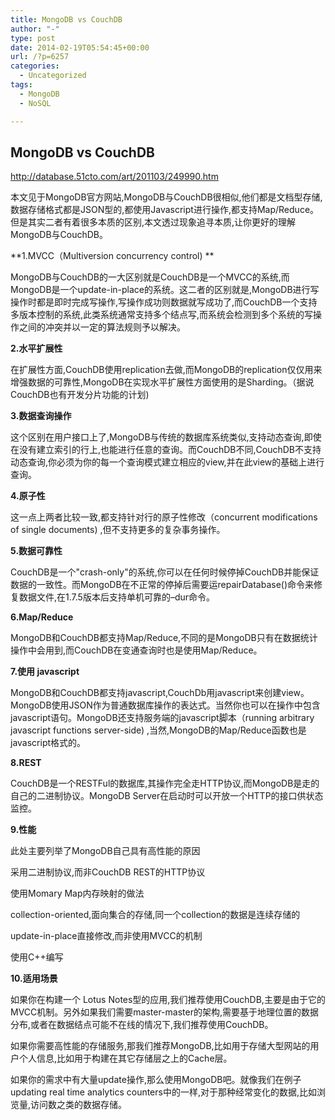 ```yaml
---
title: MongoDB vs CouchDB
author: "-"
type: post
date: 2014-02-19T05:54:45+00:00
url: /?p=6257
categories:
  - Uncategorized
tags:
  - MongoDB
  - NoSQL

---
```

## MongoDB vs CouchDB
http://database.51cto.com/art/201103/249990.htm

本文见于MongoDB官方网站,MongoDB与CouchDB很相似,他们都是文档型存储,数据存储格式都是JSON型的,都使用Javascript进行操作,都支持Map/Reduce。但是其实二者有着很多本质的区别,本文透过现象追寻本质,让你更好的理解MongoDB与CouchDB。

**1.MVCC（Multiversion concurrency control) **

MongoDB与CouchDB的一大区别就是CouchDB是一个MVCC的系统,而MongoDB是一个update-in-place的系统。这二者的区别就是,MongoDB进行写操作时都是即时完成写操作,写操作成功则数据就写成功了,而CouchDB一个支持多版本控制的系统,此类系统通常支持多个结点写,而系统会检测到多个系统的写操作之间的冲突并以一定的算法规则予以解决。

**2.水平扩展性**

在扩展性方面,CouchDB使用replication去做,而MongoDB的replication仅仅用来增强数据的可靠性,MongoDB在实现水平扩展性方面使用的是Sharding。（据说CouchDB也有开发分片功能的计划) 

**3.数据查询操作**

这个区别在用户接口上了,MongoDB与传统的数据库系统类似,支持动态查询,即使在没有建立索引的行上,也能进行任意的查询。而CouchDB不同,CouchDB不支持动态查询,你必须为你的每一个查询模式建立相应的view,并在此view的基础上进行查询。

**4.原子性**

这一点上两者比较一致,都支持针对行的原子性修改（concurrent modifications of single documents) ,但不支持更多的复杂事务操作。

**5.数据可靠性**

CouchDB是一个"crash-only"的系统,你可以在任何时候停掉CouchDB并能保证数据的一致性。而MongoDB在不正常的停掉后需要运repairDatabase()命令来修复数据文件,在1.7.5版本后支持单机可靠的–dur命令。

**6.Map/Reduce**

MongoDB和CouchDB都支持Map/Reduce,不同的是MongoDB只有在数据统计操作中会用到,而CouchDB在变通查询时也是使用Map/Reduce。

**7.使用 javascript**

MongoDB和CouchDB都支持javascript,CouchDb用javascript来创建view。MongoDB使用JSON作为普通数据库操作的表达式。当然你也可以在操作中包含javascript语句。MongoDB还支持服务端的javascript脚本（running arbitrary javascript functions server-side) ,当然,MongoDB的Map/Reduce函数也是javascript格式的。

**8.REST**

CouchDB是一个RESTFul的数据库,其操作完全走HTTP协议,而MongoDB是走的自己的二进制协议。MongoDB Server在启动时可以开放一个HTTP的接口供状态监控。

**9.性能**

此处主要列举了MongoDB自己具有高性能的原因

采用二进制协议,而非CouchDB REST的HTTP协议

使用Momary Map内存映射的做法

collection-oriented,面向集合的存储,同一个collection的数据是连续存储的

update-in-place直接修改,而非使用MVCC的机制

使用C++编写

**10.适用场景**

如果你在构建一个 Lotus Notes型的应用,我们推荐使用CouchDB,主要是由于它的MVCC机制。另外如果我们需要master-master的架构,需要基于地理位置的数据分布,或者在数据结点可能不在线的情况下,我们推荐使用CouchDB。

如果你需要高性能的存储服务,那我们推荐MongoDB,比如用于存储大型网站的用户个人信息,比如用于构建在其它存储层之上的Cache层。

如果你的需求中有大量update操作,那么使用MongoDB吧。就像我们在例子updating real time analytics counters中的一样,对于那种经常变化的数据,比如浏览量,访问数之类的数据存储。